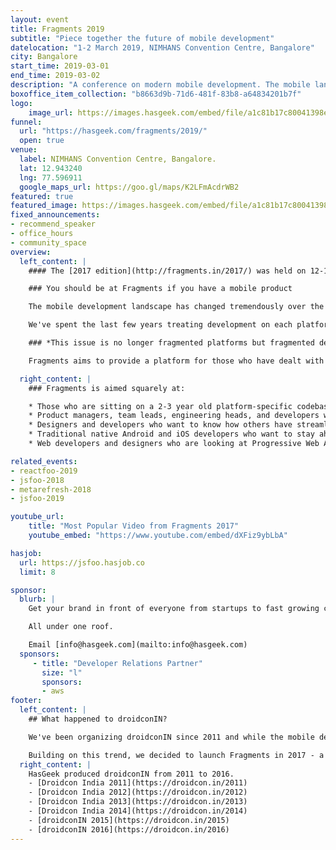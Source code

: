 ```yaml
---
layout: event
title: Fragments 2019
subtitle: "Piece together the future of mobile development"
datelocation: "1-2 March 2019, NIMHANS Convention Centre, Bangalore"
city: Bangalore
start_time: 2019-03-01
end_time: 2019-03-02
description: "A conference on modern mobile development. The mobile landscape has changed tremendously over the last few years, a platform specific approach is no longer sustainable."
boxoffice_item_collection: "b8663d9b-71d6-481f-83b8-a64834201b7f"
logo:
    image_url: https://images.hasgeek.com/embed/file/a1c81b17c80041398eebb8c724324860
funnel:
  url: "https://hasgeek.com/fragments/2019/"
  open: true
venue:
  label: NIMHANS Convention Centre, Bangalore.
  lat: 12.943240
  lng: 77.596911
  google_maps_url: https://goo.gl/maps/K2LFmAcdrWB2
featured: true
featured_image: https://images.hasgeek.com/embed/file/a1c81b17c80041398eebb8c724324860
fixed_announcements:
- recommend_speaker
- office_hours
- community_space
overview:
  left_content: |
    #### The [2017 edition](http://fragments.in/2017/) was held on 12-13 Sept, 2017 in Bangalore.

    ### You should be at Fragments if you have a mobile product

    The mobile development landscape has changed tremendously over the last few years. With the maturing of the mobile ecosystem, we are now seeing a convergence of platforms. Android, iOS, and mobile web are the only ones left, and with Progressive Web Apps the lines between them are also getting blurry. It is now more important than ever to have your app look and behave the same on all platforms and features need to roll out simultaneously.

    We've spent the last few years treating development on each platform independently. It's own code base, design, release cycle, and nuances. This approach is no longer sustainable.

    ### *This issue is no longer fragmented platforms but fragmented development practices.*

    Fragments aims to provide a platform for those who have dealt with these issues at scale to share their approaches, tools, and lessons learned.

  right_content: |
    ### Fragments is aimed squarely at:

    * Those who are sitting on a 2-3 year old platform-specific codebase, and would like to know whether to refactor or rewrite, and how to do so in a future-proof way
    * Product managers, team leads, engineering heads, and developers who are considering cross platform development frameworks like React Native more seriously, and wondering which to choose
    * Designers and developers who want to know how others have streamlined their processes and workflows to make a more efficient mobile development team.
    * Traditional native Android and iOS developers who want to stay ahead of the curve and understand what cross platform framework they should invest time into, if any.
    * Web developers and designers who are looking at Progressive Web Apps more seriously.

related_events:
- reactfoo-2019
- jsfoo-2018
- metarefresh-2018
- jsfoo-2019

youtube_url:
    title: "Most Popular Video from Fragments 2017"
    youtube_embed: "https://www.youtube.com/embed/dXFiz9ybLbA"

hasjob:
  url: https://jsfoo.hasjob.co
  limit: 8

sponsor:
  blurb: |
    Get your brand in front of everyone from startups to fast growing companies, developers to CXOs.

    All under one roof.

    Email [info@hasgeek.com](mailto:info@hasgeek.com)
  sponsors:
     - title: "Developer Relations Partner"
       size: "l"
       sponsors:
       - aws
footer:
  left_content: |
    ## What happened to droidconIN?

    We've been organizing droidconIN since 2011 and while the mobile development landscape has been changing rapidly since, we have not. With the maturing of the mobile ecosystem, we are seeing more and more collaboration between mobile platform teams. The rise of cross platform frameworks and a drive for feature and design parity across platforms mean teams need to understand the mobile app ecosystem as whole, not just Android or iOS.

    Building on this trend, we decided to launch Fragments in 2017 - a community and conference that covers the mobile ecosystem as a whole. We will cover topics across Android, iOS, and even advancements in the mobile web, such as Progressive Web Apps.
  right_content: |
    HasGeek produced droidconIN from 2011 to 2016.
    - [Droidcon India 2011](https://droidcon.in/2011)
    - [Droidcon India 2012](https://droidcon.in/2012)
    - [Droidcon India 2013](https://droidcon.in/2013)
    - [Droidcon India 2014](https://droidcon.in/2014)
    - [droidconIN 2015](https://droidcon.in/2015)
    - [droidconIN 2016](https://droidcon.in/2016)
---
```

